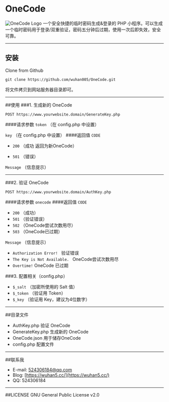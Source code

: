 # OneCode![OneCode Logo](https://onecode.wuhan5.cc/OneCode%20SUB.png)一个安全快捷的临时密码生成&amp;登录的 PHP 小程序。可以生成一个临时密码用于登录/双重验证，密码五分钟后过期，使用一次后即失效，安全可靠。* * *## 安装Clone from Github```git clone https://github.com/wuhan005/OneCode.git```将文件拷贝到网站服务器目录即可。* * *##使用###1. 生成新的 OneCode```POST https://www.yourwebsite.domain/GenerateKey.php```####请求参数`token` （在 config.php 中设置）`key` （在 config.php 中设置）####返回值`CODE`- `200` （成功 返回为新OneCode）- `501` （错误）`Message` （信息提示）* * *###2. 验证 OneCode```POST https://www.yourwebsite.domain/AuthKey.php```####请求参数`onecode`####返回值`CODE`- `200` （成功）- `501` （验证错误）- `502` （OneCode尝试次数用尽）- `503` （OneCode已过期）`Message` （信息提示）- `Authorization Error! ` 验证错误- `The Key is Not Available. ` OneCode尝试次数用尽- `Overtime!` OneCode 已过期###3. 配置相关（config.php）- `$_salt` （加密所使用的 Salt 值）- `$_token` （验证用 Token）- `$_key` （验证用 Key，建议为4位数字）* * *##目录文件* AuthKey.php 验证 OneCode* GenerateKey.php 生成新的 OneCode* OneCode.json 用于储存OneCode* config.php 配置文件* * *##联系我- E-mail: 524306184@qq.com- Blog: [https://wuhan5.cc/](https://wuhan5.cc/) - QQ: 524306184* * *##LICENSEGNU General Public License v2.0